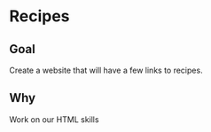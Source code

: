 # Recipes

## Goal

Create a website that will have a few links to recipes.

## Why

Work on our HTML skills
